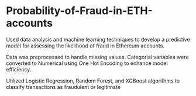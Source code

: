 # Probability-of-Fraud-in-ETH-accounts
Used data analysis and machine learning techniques to develop a predictive model for assessing  the likelihood of fraud in Ethereum accounts.

Data was preprocessed to handle missing values. Categorial variables were converted to Numerical 
using One Hot Encoding to enhance model efficiency.

Utilized Logistic Regression, Random Forest, and XGBoost algorithms to classify transactions as 
fraudulent or legitimate
